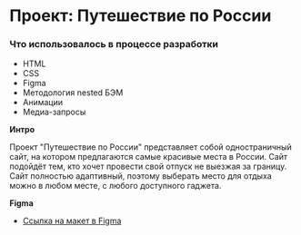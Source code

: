 # Проект: Путешествие по России

### Что использовалось в процессе разработки
* HTML
* CSS
* Figma
* Методология nested БЭМ
* Анимации
* Медиа-запросы

**Интро**

Проект "Путешествие по России" представляет собой одностраничный сайт, на котором предлагаются самые красивые места в России. Сайт подойдёт тем, кто хочет провести свой отпуск не выезжая за границу. Сайт полностью адаптивный, поэтому выберать место для отдыха можно в любом месте, с любого доступного гаджета.

**Figma**

* [Ссылка на макет в Figma](https://www.figma.com/file/5S2WSbEFL6awjVWJ0NWL8Q/Sprint-3_-Russia-_-desktop-mobile?node-id=28503%3A0)
